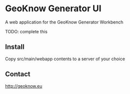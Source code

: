 # GeoKnow Generator UI

A web application for the GeoKnow Generator Workbench

TODO: complete this 

## Install

Copy src/main/webapp contents to a server of your choice

## Contact

http://geoknow.eu
